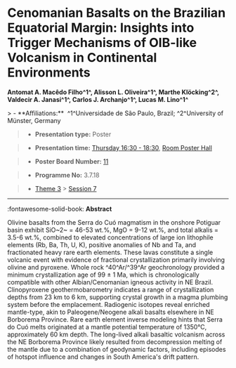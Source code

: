 # Cenomanian Basalts on the Brazilian Equatorial Margin: Insights into Trigger Mechanisms of OIB-like Volcanism in Continental Environments

**Antomat A. Macêdo Filho^1^, Alisson L. Oliveira^1^, Marthe Klöcking^2^, Valdecir A. Janasi^1^, Carlos J. Archanjo^1^, Lucas M. Lino^1^**

<!-- more -->> - **Affiliations:**  ^1^Universidade de São Paulo, Brazil; ^2^University of Münster, Germany 

> - **Presentation type:** Poster

> - **Presentation time:** [Thursday 16:30 - 18:30](../sessions_comparison.md#__tabbed_3_6), [Room Poster Hall](../maps_venue.md#__tabbed_1_1)

> - **Poster Board Number:** [11](../map_poster_boards.md#thursday)

> - **Programme No:** 3.7.18

> - [Theme 3](../theme3.md) > [Session 7](../sessions/session-3-7.md)

--- 

:fontawesome-solid-book: **Abstract**

Olivine basalts from the Serra do Cuó magmatism in the onshore Potiguar basin exhibit SiO~2~ = 46-53 wt.%, MgO = 9-12 wt.%, and total alkalis = 3.5-6 wt.%, combined to elevated concentrations of large ion lithophile elements (Rb, Ba, Th, U, K), positive anomalies of Nb and Ta, and fractionated heavy rare earth elements. These lavas constitute a single volcanic event with evidence of fractional crystallization primarily involving olivine and pyroxene. Whole rock ^40^Ar/^39^Ar geochronology provided a minimum crystallization age of 99 ± 1 Ma, which is chronologically compatible with other Albian/Cenomanian igneous activity in NE Brazil. Clinopyroxene geothermobarometry indicates a range of crystallization depths from 23 km to 6 km, supporting crystal growth in a magma plumbing system before the emplacement. Radiogenic isotopes reveal enriched mantle-type, akin to Paleogene/Neogene alkali basalts elsewhere in NE Borborema Province. Rare earth element inverse modeling hints that Serra do Cuó melts originated at a mantle potential temperature of 1350°C, approximately 60 km depth. The long-lived alkali basaltic volcanism across the NE Borborema Province likely resulted from decompression melting of the mantle due to a combination of geodynamic factors, including episodes of hotspot influence and changes in South America's drift pattern.

